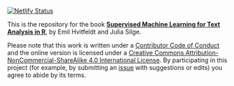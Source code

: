 [![Netlify Status](https://api.netlify.com/api/v1/badges/1f6443b9-c220-47cb-b8b4-2cda9f24a302/deploy-status)](https://app.netlify.com/sites/smltar/deploys)

This is the repository for the book [**Supervised Machine Learning for Text Analysis in R**](https://smltar.com/), by Emil Hvitfeldt and Julia Silge.

Please note that this work is written under a [Contributor Code of Conduct](CODE_OF_CONDUCT.md) and the online version is licensed under a [Creative Commons Attribution-NonCommercial-ShareAlike 4.0 International License](https://creativecommons.org/licenses/by-nc-sa/4.0/). By participating in this project (for example, by submitting an [issue](https://github.com/EmilHvitfeldt/smltar/issues) with suggestions or edits) you agree to abide by its terms.
